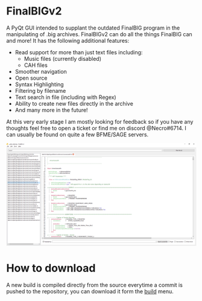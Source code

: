 # FinalBIGv2

A PyQt GUI intended to supplant the outdated FinalBIG program in the manipulating of .big archives. FinalBIGv2 can do all the things FinalBIG can and more! It has the following additional features:

* Read support for more than just text files including:
    * Music files (currently disabled)
    * CAH files
* Smoother navigation
* Open source
* Syntax Highlighting
* Filtering by filename
* Text search in file (including with Regex)
* Ability to create new files directly in the archive
* And many more in the future!

At this very early stage I am mostly looking for feedback so if you have any thoughts feel free to open a ticket or find me on discord @Necro#6714. I can usually be found on quite a few BFME/SAGE servers.

![Demo of the GUI](demo.png)

# How to download
A new build is compiled directly from the source everytime a commit is pushed to the repository, you can download it form the [build](https://github.com/ClementJ18/finalBIGv2/actions/workflows/main.yml) menu. 
